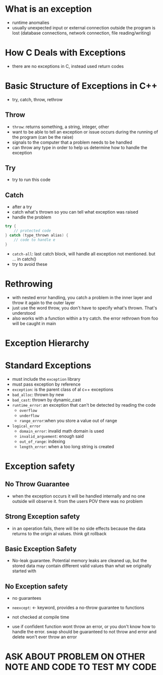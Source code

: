 # What is an exception
- runtime anomalies
- usually unexpected input or external connection outside the program is lost (database connections, network connection, file reading/writing)

# How C Deals with Exceptions
- there are no exceptions in C, instead used return codes

# Basic Structure of Exceptions in C++
- try, catch, throw, rethrow

## Throw
- `throw`: returns something, a string, integer, other
- want to be able to tell an exception or issue occurs during the running of the program (can be the raise)
- signals to the computer that a problem needs to be handled
- can throw any type in order to help us determine how to handle the exception

## Try
- try to run this code

## Catch
- after a try
- catch what's thrown so you can tell what exception was raised
- handle the problem

```cpp
try {
    // protected code
} catch (type_thrown alias) {
    // code to handle e
}
```
- `catch-all`: last catch block, will handle all exception not mentioned. but ... in catch()
- try to avoid these

# Rethrowing
- with nested error handling, you catch a problem in the inner layer and throw it again to the outer layer
- just use the word throw, you don't have to specify what's thrown. That's understood
- also works with a function within a try catch. the error rethrown from foo will be caught in main 

# Exception Hierarchy

# Standard Exceptions

- must include the `exception` library
- must pass exception by reference
- `exception`: is the parent class of al c++ exceptions
- `bad_alloc`: thrown by new
- `bad_cast`: thrown by dynamic_cast
- `runtime_error`: an exception that can't be detected by reading the code
  - `overflow`
  - `underflow`
  - `range_error`:when you store a value out of range
- `logical_error`
  - `domain_error`: invalid math domain is used
  - `invalid_arguement`: enough said
  - `out_of_range`: indexing
  - `length_error`: when a too long string is created

# Exception safety

## No Throw Guarantee
- when the exception occurs it will be handled internally and no one outside will observe it. from the users POV there was no problem

## Strong Exception safety
- in an operation fails, there will be no side effects because the data returns to the origin al values. think git rollback

## Basic Exception Safety
- No-leak guarantee. Potential memory leaks are cleaned up, but the stored data may contain different valid values than what we originally started with

## No Exception safety
- no guarantees

- `neexcept`: <- keyword, provides a no-throw guarantee to functions
- not checked at compile time
- use if confident function wont throw an error, or you don't know how to handle the error. swap should be guaranteed to not throw and error and delete won't ever throw an error

# ASK ABOUT PROBLEM ON OTHER NOTE AND CODE TO TEST MY CODE